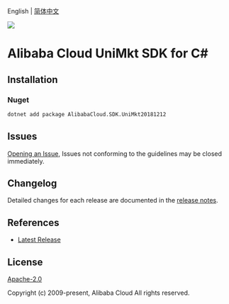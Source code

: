 English | [简体中文](README-CN.md)

![](https://aliyunsdk-pages.alicdn.com/icons/AlibabaCloud.svg)

# Alibaba Cloud UniMkt SDK for C#

## Installation

### Nuget

```bash
dotnet add package AlibabaCloud.SDK.UniMkt20181212
```

## Issues

[Opening an Issue](https://github.com/aliyun/alibabacloud-csharp-sdk/issues/new), Issues not conforming to the guidelines may be closed immediately.

## Changelog

Detailed changes for each release are documented in the [release notes](./ChangeLog.md).

## References

* [Latest Release](https://github.com/aliyun/alibabacloud-csharp-sdk/)

## License

[Apache-2.0](http://www.apache.org/licenses/LICENSE-2.0)

Copyright (c) 2009-present, Alibaba Cloud All rights reserved.
